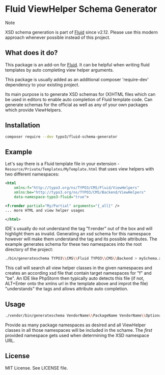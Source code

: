Fluid ViewHelper Schema Generator
=================================

> [!NOTE]  
> XSD schema generation is part of [Fluid](https://github.com/TYPO3/Fluid) since v2.12. Please use this modern approach whenever possible instead of this project.

What does it do?
----------------

This package is an add-on for [Fluid](https://github.com/TYPO3/Fluid/). It can be helpful
when writing fluid templates by auto completing view helper arguments.

This package is usually added as an additional composer 'require-dev' dependency
to your existing project.

Its main purpose is to generate XSD schemas for (X)HTML files which can be used in editors
to enable auto completion of Fluid template code. Can generate schemas for the official as
well as any of your own packages which provide ViewHelpers.

Installation
------------

```bash
composer require --dev typo3/fluid-schema-generator
```

Example
-------

Let's say there is a Fluid template file in your extension - `Resource/Private/Templates/MyTemplate.html` that
uses view helpers with two different namespaces:

```xml
<html
    xmlns:f="http://typo3.org/ns/TYPO3/CMS/Fluid/ViewHelpers"
    xmlns:be="http://typo3.org/ns/TYPO3/CMS/Backend/ViewHelpers"
    data-namespace-typo3-fluid="true">

<f:render partial="My/Partial" arguments="{_all}" />
... more HTML and view helper usages

</html>
```

IDE`s usually do not understand the tag "f:render" out of the box and will highlight them as
invalid. Generating an xsd schema for this namespace however will make them understand the
tag and its possible attributes. The example generates schema for these two namespaces into
the root directory of the project:

```bash
./bin/generateschema TYPO3\\CMS\\Fluid TYPO3\\CMS\\Backend > mySchema.xsd
```

This call will search all view helper classes in the given namespaces and creates an according
xsd file that contain target namespaces for "f" and "be". An IDE like PhpStorm then typically
auto detects this file (if not, ALT+Enter onto the xmlns url in the template above and improt
the file) "understands" the tags and allows attribute auto completion.


Usage
-----

```bash
./vendor/bin/generateschema VendorName\\PackageName VendorName\\OptionalSecondPackage > schema.xsd
```

Provide as many package namespaces as desired and all ViewHelper classes in all those
namespaces will be included in the schame. The *first* provided namespace gets used
when determining the XSD namespace URL.


License
-------

MIT License. See LICENSE file.
